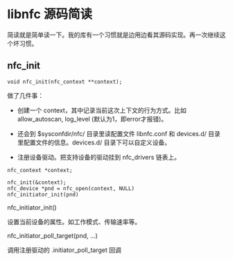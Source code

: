 # libnfc 源码简读

简读就是简单读一下。我的库有一个习惯就是边用边看其源码实现。再一次继续这个坏习惯。

## nfc_init

```
void nfc_init(nfc_context **context);
```

做了几件事：

* 创建一个 context，其中记录当前这次上下文的行为方式。比如 allow_autoscan, log_level (默认为1，即error才报错)。

* 还会到 $sysconfdir/nfc/ 目录里读配置文件 libnfc.conf 和 devices.d/ 目录里配置文件的信息。devices.d/ 目录下可以自定义设备。

* 注册设备驱动。把支持设备的驱动挂到 nfc_drivers 链表上。


```
nfc_context *context;

nfc_init(&context);
nfc_device *pnd = nfc_open(context, NULL)
nfc_initiator_init(pnd)
```

nfc_initiator_init()

 设置当前设备的属性。如工作模式、传输速率等。
 
 
nfc_initiator_poll_target(pnd, ...)

调用注册驱动的 .initiator_poll_target 回调